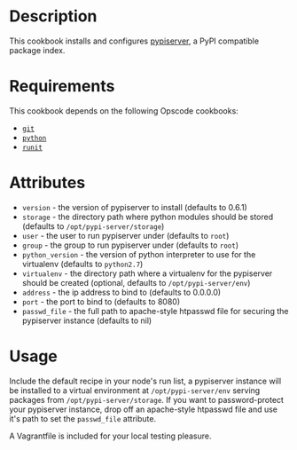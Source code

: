 Description
===========

This cookbook installs and configures [pypiserver](http://pypi.python.org/pypi/pypiserver), a PyPI compatible package index.

Requirements
============

This cookbook depends on the following Opscode cookbooks:

* [`git`](http://community.opscode.com/cookbooks/git)
* [`python`](http://community.opscode.com/cookbooks/python)
* [`runit`](http://community.opscode.com/cookbooks/runit)

Attributes
==========

* `version` - the version of pypiserver to install (defaults to 0.6.1)
* `storage` - the directory path where python modules should be stored (defaults to `/opt/pypi-server/storage`)
* `user` - the user to run pypiserver under (defaults to `root`)
* `group` - the group to run pypiserver under (defaults to `root`)
* `python_version` - the version of python interpreter to use for the virtualenv (defaults to `python2.7`)
* `virtualenv` - the directory path where a virtualenv for the pypiserver should be created (optional, defaults to `/opt/pypi-server/env`)
* `address` - the ip address to bind to (defaults to 0.0.0.0)
* `port` - the port to bind to (defaults to 8080)
* `passwd_file` - the full path to apache-style htpasswd file for securing the pypiserver instance (defaults to nil)

Usage
=====

Include the default recipe in your node's run list, a pypiserver instance will be installed to a virtual environment at `/opt/pypi-server/env` serving packages from `/opt/pypi-server/storage`.  If you want to password-protect your pypiserver instance, drop off an apache-style htpasswd file and use it's path to set the `passwd_file` attribute.

A Vagrantfile is included for your local testing pleasure.